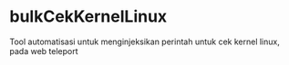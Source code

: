 # bulkCekKernelLinux
Tool automatisasi untuk menginjeksikan perintah untuk cek kernel linux, pada web teleport
